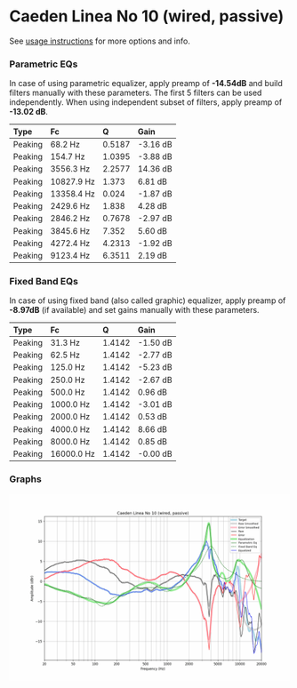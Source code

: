# Caeden Linea No 10 (wired, passive)
See [usage instructions](https://github.com/jaakkopasanen/AutoEq#usage) for more options and info.

### Parametric EQs
In case of using parametric equalizer, apply preamp of **-14.54dB** and build filters manually
with these parameters. The first 5 filters can be used independently.
When using independent subset of filters, apply preamp of **-13.02 dB**.

| Type    | Fc         |      Q | Gain     |
|:--------|:-----------|:-------|:---------|
| Peaking | 68.2 Hz    | 0.5187 | -3.16 dB |
| Peaking | 154.7 Hz   | 1.0395 | -3.88 dB |
| Peaking | 3556.3 Hz  | 2.2577 | 14.36 dB |
| Peaking | 10827.9 Hz | 1.373  | 6.81 dB  |
| Peaking | 13358.4 Hz | 0.024  | -1.87 dB |
| Peaking | 2429.6 Hz  | 1.838  | 4.28 dB  |
| Peaking | 2846.2 Hz  | 0.7678 | -2.97 dB |
| Peaking | 3845.6 Hz  | 7.352  | 5.60 dB  |
| Peaking | 4272.4 Hz  | 4.2313 | -1.92 dB |
| Peaking | 9123.4 Hz  | 6.3511 | 2.19 dB  |

### Fixed Band EQs
In case of using fixed band (also called graphic) equalizer, apply preamp of **-8.97dB**
(if available) and set gains manually with these parameters.

| Type    | Fc         |      Q | Gain     |
|:--------|:-----------|:-------|:---------|
| Peaking | 31.3 Hz    | 1.4142 | -1.50 dB |
| Peaking | 62.5 Hz    | 1.4142 | -2.77 dB |
| Peaking | 125.0 Hz   | 1.4142 | -5.23 dB |
| Peaking | 250.0 Hz   | 1.4142 | -2.67 dB |
| Peaking | 500.0 Hz   | 1.4142 | 0.96 dB  |
| Peaking | 1000.0 Hz  | 1.4142 | -3.01 dB |
| Peaking | 2000.0 Hz  | 1.4142 | 0.53 dB  |
| Peaking | 4000.0 Hz  | 1.4142 | 8.66 dB  |
| Peaking | 8000.0 Hz  | 1.4142 | 0.85 dB  |
| Peaking | 16000.0 Hz | 1.4142 | -0.00 dB |

### Graphs
![](./Caeden%20Linea%20No%2010%20(wired,%20passive).png)